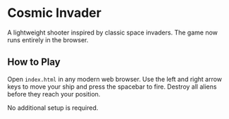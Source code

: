 # Cosmic Invader

A lightweight shooter inspired by classic space invaders. The game now runs entirely in the browser.

## How to Play

Open `index.html` in any modern web browser. Use the left and right arrow keys to move your ship and press the spacebar to fire. Destroy all aliens before they reach your position.

No additional setup is required.
